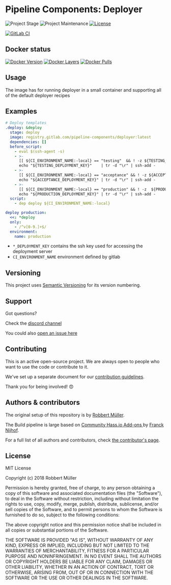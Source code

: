 # Pipeline Components: Deployer

![Project Stage][project-stage-shield]
![Project Maintenance][maintenance-shield]
[![License][license-shield]](LICENSE.md)

[![GitLab CI][gitlabci-shield]][gitlabci]

## Docker status

[![Docker Version][version-shield]][microbadger]
[![Docker Layers][layers-shield]][microbadger]
[![Docker Pulls][pulls-shield]][dockerhub]

## Usage

The image has for running deployer in a small container and supporting all of
the default deployer recipes

## Examples

```yaml
# Deploy templates
.deploy: &deploy
  stage: deploy
  image: registry.gitlab.com/pipeline-components/deployer:latest
  dependencies: []
  before_script:
    - eval $(ssh-agent -s)
    - >-
      [[ ${CI_ENVIRONMENT_NAME:-local} == "testing"  && ! -z ${TESTING_DEPLOYMENT_KEY} ]] &&
      echo "${TESTING_DEPLOYMENT_KEY}"    | tr -d "\r" | ssh-add -
    - >-
      [[ ${CI_ENVIRONMENT_NAME:-local} == "acceptance" && ! -z ${ACCEPTANCE_DEPLOYMENT_KEY} ]] &&
      echo "${ACCEPTANCE_DEPLOYMENT_KEY}" | tr -d "\r" | ssh-add -
    - >-
      [[ ${CI_ENVIRONMENT_NAME:-local} == "production" && ! -z  ${PRODUCTION_DEPLOYMENT_KEY} ]] &&
      echo "${PRODUCTION_DEPLOYMENT_KEY}" | tr -d "\r" | ssh-add -
  script:
    - dep deploy ${CI_ENVIRONMENT_NAME:-local}

deploy production:
  <<: *deploy
  only:
    - /^v[0-9.]+$/
  environment:
    name: production
```

- `*_DEPLOYMENT_KEY` contains the ssh key used for accessing the deployment server
- `CI_ENVIRONMENT_NAME` environment defined by gitlab

## Versioning

This project uses [Semantic Versioning][semver] for its version numbering.

## Support

Got questions?

Check the [discord channel][discord]

You could also [open an issue here][issue]

## Contributing

This is an active open-source project. We are always open to people who want to
use the code or contribute to it.

We've set up a separate document for our [contribution guidelines](CONTRIBUTING.md).

Thank you for being involved! :heart_eyes:

## Authors & contributors

The original setup of this repository is by [Robbert Müller][mjrider].

The Build pipeline is large based on [Community Hass.io Add-ons
][hassio-addons] by [Franck Nijhof][frenck].

For a full list of all authors and contributors,
check [the contributor's page][contributors].

## License

MIT License

Copyright (c) 2018 Robbert Müller

Permission is hereby granted, free of charge, to any person obtaining a copy
of this software and associated documentation files (the "Software"), to deal
in the Software without restriction, including without limitation the rights
to use, copy, modify, merge, publish, distribute, sublicense, and/or sell
copies of the Software, and to permit persons to whom the Software is
furnished to do so, subject to the following conditions:

The above copyright notice and this permission notice shall be included in all
copies or substantial portions of the Software.

THE SOFTWARE IS PROVIDED "AS IS", WITHOUT WARRANTY OF ANY KIND, EXPRESS OR
IMPLIED, INCLUDING BUT NOT LIMITED TO THE WARRANTIES OF MERCHANTABILITY,
FITNESS FOR A PARTICULAR PURPOSE AND NONINFRINGEMENT. IN NO EVENT SHALL THE
AUTHORS OR COPYRIGHT HOLDERS BE LIABLE FOR ANY CLAIM, DAMAGES OR OTHER
LIABILITY, WHETHER IN AN ACTION OF CONTRACT, TORT OR OTHERWISE, ARISING FROM,
OUT OF OR IN CONNECTION WITH THE SOFTWARE OR THE USE OR OTHER DEALINGS IN THE
SOFTWARE.

[commits]: https://gitlab.com/pipeline-components/deployer/commits/master
[contributors]: https://gitlab.com/pipeline-components/deployer/graphs/master
[dockerhub]: https://hub.docker.com/r/pipelinecomponents/deployer
[license-shield]: https://img.shields.io/badge/License-MIT-green.svg
[mjrider]: https://gitlab.com/mjrider
[discord]: https://discord.gg/vhxWFfP
[gitlabci-shield]: https://img.shields.io/gitlab/pipeline/pipeline-components/deployer.svg
[gitlabci]: https://gitlab.com/pipeline-components/deployer/commits/master
[issue]: https://gitlab.com/pipeline-components/deployer/issues
[keepchangelog]: http://keepachangelog.com/en/1.0.0/
[layers-shield]: https://images.microbadger.com/badges/image/pipelinecomponents/deployer.svg
[maintenance-shield]: https://img.shields.io/maintenance/yes/2022.svg
[microbadger]: https://microbadger.com/images/pipelinecomponents/deployer
[project-stage-shield]: https://img.shields.io/badge/project%20stage-production%20ready-brightgreen.svg
[pulls-shield]: https://img.shields.io/docker/pulls/pipelinecomponents/deployer.svg
[releases]: https://gitlab.com/pipeline-components/deployer/tags
[repository]: https://gitlab.com/pipeline-components/repository
[semver]: http://semver.org/spec/v2.0.0.html
[version-shield]: https://images.microbadger.com/badges/version/pipelinecomponents/deployer.svg

[frenck]: https://github.com/frenck
[hassio-addons]: https://github.com/hassio-addons
